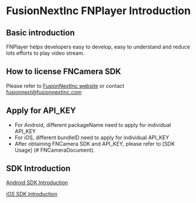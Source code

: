 # FusionNextInc FNPlayer Introduction
## Basic introduction
FNPlayer helps developers easy to develop, easy to understand and reduce lots efforts to play video stream. 

## How to license FNCamera SDK
Please refer to [FusionNextInc website](https://fusionnextinc.com "FusionNextInc") or contact <fusionnext@fusionnextinc.com>

## Apply for API_KEY
- For Android, different packageName need to apply for individual API_KEY
- For iOS, different bundleID need to apply for individual API_KEY
- After obtaining FNCamera SDK and API_KEY, please refer to [SDK Usage] (# FNCameraDocument).

<a name="FNCameraDocument"></a>
## SDK Introduction
[Android SDK Introduction](https://github.com/fusion-next/Document_FNCamera/wiki/Home_Android)

[iOS SDK Introduction](https://github.com/fusion-next/Document_FNCamera/wiki/Home_iOS)

